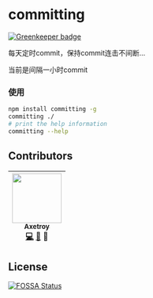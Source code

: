 # committing

[![Greenkeeper badge](https://badges.greenkeeper.io/axetroy/committing.svg)](https://greenkeeper.io/)

每天定时commit，保持commit连击不间断...

当前是间隔一小时commit

### 使用

```bash
npm install committing -g
committing ./
# print the help information
committing --help
```

## Contributors

<!-- ALL-CONTRIBUTORS-LIST:START - Do not remove or modify this section -->
| [<img src="https://avatars1.githubusercontent.com/u/9758711?v=3" width="100px;"/><br /><sub>Axetroy</sub>](http://axetroy.github.io)<br />[💻](https://github.com/axetroy/committing/commits?author=axetroy) [🐛](https://github.com/axetroy/committing/issues?q=author%3Aaxetroy) 🎨 |
| :---: |
<!-- ALL-CONTRIBUTORS-LIST:END -->

## License

[![FOSSA Status](https://app.fossa.io/api/projects/git%2Bgithub.com%2Faxetroy%2Fcomitting.svg?type=large)](https://app.fossa.io/projects/git%2Bgithub.com%2Faxetroy%2Fcomitting?ref=badge_large)